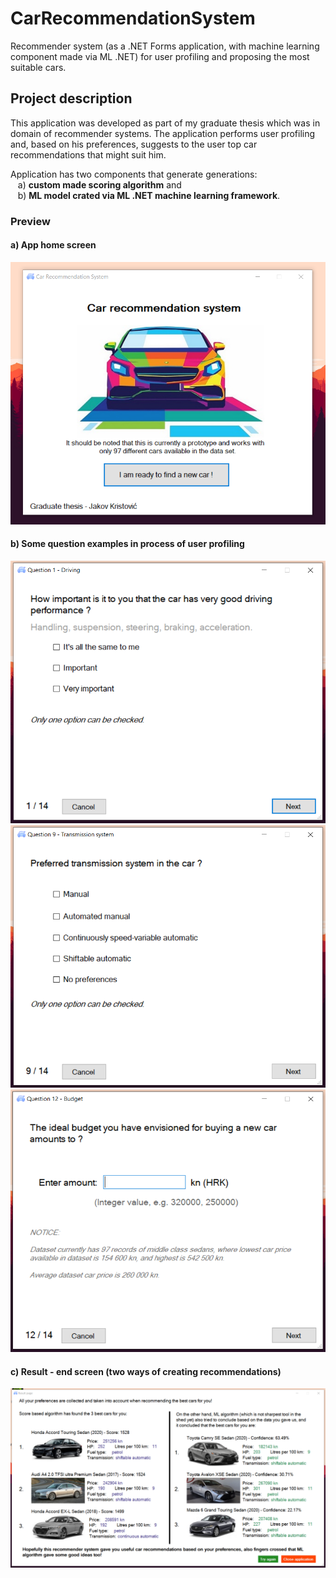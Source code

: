 # CarRecommendationSystem
Recommender system (as a .NET Forms application, with machine learning component made via ML .NET) for user profiling and proposing the most suitable cars.

## Project description

This application was developed as part of my graduate thesis which was in domain of recommender systems. The application performs user profiling and, based on his preferences, suggests to the user top car recommendations that might suit him.

Application has two components that generate generations:</br>
&nbsp;&nbsp;    a) **custom made scoring algorithm** and</br>
&nbsp;&nbsp;    b) **ML model crated via ML .NET machine learning framework**.

### Preview


#### a) App home screen
<img alt="Home screen" src="https://github.com/TheJakov/CarRecommendationSystem/blob/master/readme/home_screen.png" width="514" height="420">


#### b) Some question examples in process of user profiling

<img alt="Example one" src="https://github.com/TheJakov/CarRecommendationSystem/blob/master/readme/questions_a.png" width="514" height="420">

<img alt="Example two" src="https://github.com/TheJakov/CarRecommendationSystem/blob/master/readme/questions_b.png" width="514" height="420">

<img alt="Example three" src="https://github.com/TheJakov/CarRecommendationSystem/blob/master/readme/questions_c.png" width="514" height="420">

#### c) Result - end screen (two ways of creating recommendations)

<img alt="Results" src="https://github.com/TheJakov/CarRecommendationSystem/blob/master/readme/results.png">

